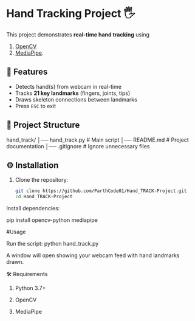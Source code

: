 # Hand Tracking Project 🖐️

This project demonstrates **real-time hand tracking** using 
1. [OpenCV](https://opencv.org/) 
2. [MediaPipe](https://google.github.io/mediapipe/).

## 🚀 Features
- Detects hand(s) from webcam in real-time
- Tracks **21 key landmarks** (fingers, joints, tips)
- Draws skeleton connections between landmarks
- Press `ESC` to exit

## 📂 Project Structure


hand_track/
│── hand_track.py # Main script
│── README.md # Project documentation
│── .gitignore # Ignore unnecessary files


## ⚙️ Installation

1. Clone the repository:
   ```bash
   git clone https://github.com/ParthCode01/Hand_TRACK-Project.git
   cd Hand_TRACK-Project


Install dependencies:

pip install opencv-python mediapipe

#Usage

Run the script:  python hand_track.py

A window will open showing your webcam feed with hand landmarks drawn.


🛠️ Requirements

1. Python 3.7+

2. OpenCV

3. MediaPipe

